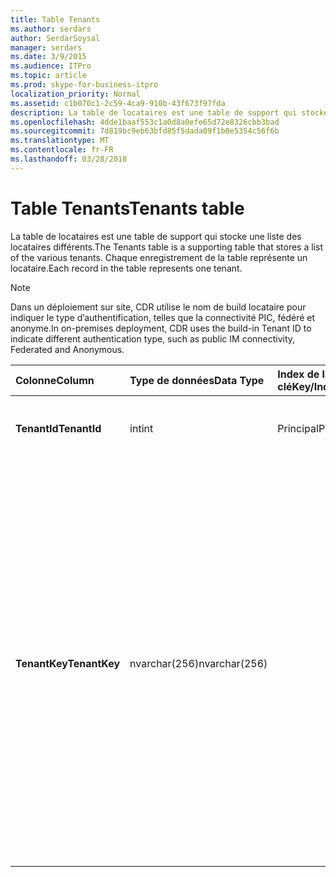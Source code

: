 ```yaml
---
title: Table Tenants
ms.author: serdars
author: SerdarSoysal
manager: serdars
ms.date: 3/9/2015
ms.audience: ITPro
ms.topic: article
ms.prod: skype-for-business-itpro
localization_priority: Normal
ms.assetid: c1b070c1-2c59-4ca9-910b-43f673f97fda
description: La table de locataires est une table de support qui stocke une liste des locataires différents. Chaque enregistrement de la table représente un locataire.
ms.openlocfilehash: 4dde1baaf553c1a0d8a0efe65d72e8326cbb3bad
ms.sourcegitcommit: 7d819bc9eb63bfd85f5dada09f1b8e5354c56f6b
ms.translationtype: MT
ms.contentlocale: fr-FR
ms.lasthandoff: 03/28/2018
---
```

# <a name="tenants-table"></a><span data-ttu-id="99c27-104">Table Tenants</span><span class="sxs-lookup"><span data-stu-id="99c27-104">Tenants table</span></span>
 
<span data-ttu-id="99c27-105">La table de locataires est une table de support qui stocke une liste des locataires différents.</span><span class="sxs-lookup"><span data-stu-id="99c27-105">The Tenants table is a supporting table that stores a list of the various tenants.</span></span> <span data-ttu-id="99c27-106">Chaque enregistrement de la table représente un locataire.</span><span class="sxs-lookup"><span data-stu-id="99c27-106">Each record in the table represents one tenant.</span></span>
  
> [!NOTE]
> <span data-ttu-id="99c27-107">Dans un déploiement sur site, CDR utilise le nom de build locataire pour indiquer le type d’authentification, telles que la connectivité PIC, fédéré et anonyme.</span><span class="sxs-lookup"><span data-stu-id="99c27-107">In on-premises deployment, CDR uses the build-in Tenant ID to indicate different authentication type, such as public IM connectivity, Federated and Anonymous.</span></span> 
  
|<span data-ttu-id="99c27-108">**Colonne**</span><span class="sxs-lookup"><span data-stu-id="99c27-108">**Column**</span></span>|<span data-ttu-id="99c27-109">**Type de données**</span><span class="sxs-lookup"><span data-stu-id="99c27-109">**Data Type**</span></span>|<span data-ttu-id="99c27-110">**Index de la clé**</span><span class="sxs-lookup"><span data-stu-id="99c27-110">**Key/Index**</span></span>|<span data-ttu-id="99c27-111">**Détails**</span><span class="sxs-lookup"><span data-stu-id="99c27-111">**Details**</span></span>|
|:-----|:-----|:-----|:-----|
|<span data-ttu-id="99c27-112">**TenantId**</span><span class="sxs-lookup"><span data-stu-id="99c27-112">**TenantId**</span></span> <br/> |<span data-ttu-id="99c27-113">int</span><span class="sxs-lookup"><span data-stu-id="99c27-113">int</span></span>  <br/> |<span data-ttu-id="99c27-114">Principal</span><span class="sxs-lookup"><span data-stu-id="99c27-114">Primary</span></span>  <br/> |<span data-ttu-id="99c27-115">Numéro unique qui identifie ce code de client.</span><span class="sxs-lookup"><span data-stu-id="99c27-115">Unique number identifying this Tenant ID.</span></span>  <br/> |
|<span data-ttu-id="99c27-116">**TenantKey**</span><span class="sxs-lookup"><span data-stu-id="99c27-116">**TenantKey**</span></span> <br/> |<span data-ttu-id="99c27-117">nvarchar(256)</span><span class="sxs-lookup"><span data-stu-id="99c27-117">nvarchar(256)</span></span>  <br/> || <span data-ttu-id="99c27-118">Valeurs autorisées :</span><span class="sxs-lookup"><span data-stu-id="99c27-118">Allowed values:</span></span> <br/>  <span data-ttu-id="99c27-119">00000000-0000-0000-0000-000000000000-entreprise</span><span class="sxs-lookup"><span data-stu-id="99c27-119">00000000-0000-0000-0000-000000000000 - Enterprise</span></span> <br/>  <span data-ttu-id="99c27-120">00000000-0000-0000-0000-000000000001-fédéré</span><span class="sxs-lookup"><span data-stu-id="99c27-120">00000000-0000-0000-0000-000000000001 - Federated</span></span> <br/>  <span data-ttu-id="99c27-121">Valeur 00000000-0000-0000-0000-000000000002 - anonyme</span><span class="sxs-lookup"><span data-stu-id="99c27-121">00000000-0000-0000-0000-000000000002 - Anonymous</span></span> <br/>  <span data-ttu-id="99c27-122">00000000-0000-0000-0000-000000000003-la connectivité PIC</span><span class="sxs-lookup"><span data-stu-id="99c27-122">00000000-0000-0000-0000-000000000003 - Public IM connectivity</span></span> <br/> |
   

